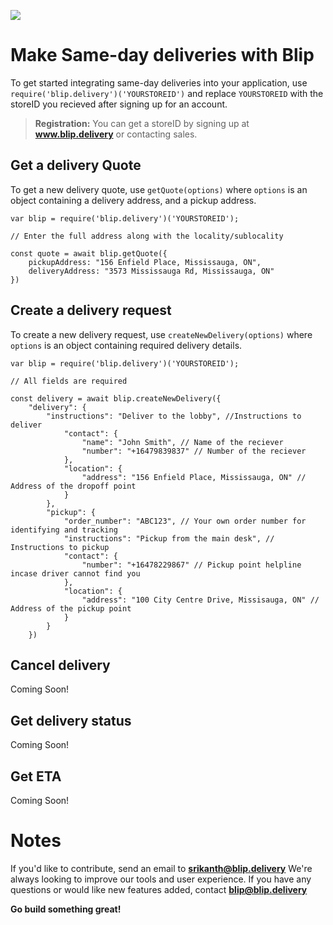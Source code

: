 ![](https://firebasestorage.googleapis.com/v0/b/blip-live.appspot.com/o/Webp.net-resizeimage.png?alt=media&token=f306b57a-8c0c-43ad-b279-476d26fd1428) 
# Make Same-day deliveries with Blip

To get started integrating same-day deliveries into your application, use  `require('blip.delivery')('YOURSTOREID')` and replace `YOURSTOREID` with the storeID you recieved after signing up for an account.

> **Registration:** You can get a storeID by signing up at **www.blip.delivery**  or contacting sales.

## Get a delivery Quote

To get a new delivery quote, use `getQuote(options)` where `options` is an object containing a delivery address, and a pickup address.

    var blip = require('blip.delivery')('YOURSTOREID');
    
    // Enter the full address along with the locality/sublocality
    
    const quote = await blip.getQuote({
	    pickupAddress: "156 Enfield Place, Mississauga, ON",
	    deliveryAddress: "3573 Mississauga Rd, Mississauga, ON"
	})

 

## Create a delivery request

To create a new delivery request, use `createNewDelivery(options)` where `options` is an object containing required delivery details.

    var blip = require('blip.delivery')('YOURSTOREID');
    
    // All fields are required
    
    const delivery = await blip.createNewDelivery({
    	"delivery": {
    		"instructions": "Deliver to the lobby", //Instructions to deliver
				"contact": {
					"name": "John Smith", // Name of the reciever
					"number": "+16479839837" // Number of the reciever
				},
				"location": {
					"address": "156 Enfield Place, Mississauga, ON" // Address of the dropoff point
				}
			},
			"pickup": {
				"order_number": "ABC123", // Your own order number for identifying and tracking
				"instructions": "Pickup from the main desk", // Instructions to pickup
				"contact": {
					"number": "+16478229867" // Pickup point helpline incase driver cannot find you
				},
				"location": {
					"address": "100 City Centre Drive, Missisauga, ON" // Address of the pickup point
				}
			}
		})

 

## Cancel delivery

Coming Soon!

## Get delivery status

Coming Soon!

## Get ETA

Coming Soon!


# Notes

If you'd like to contribute, send an email to **srikanth@blip.delivery**
We're always looking to improve our tools and user experience. If you have any questions or would like new features added, contact **blip@blip.delivery**

**Go build something great!**



